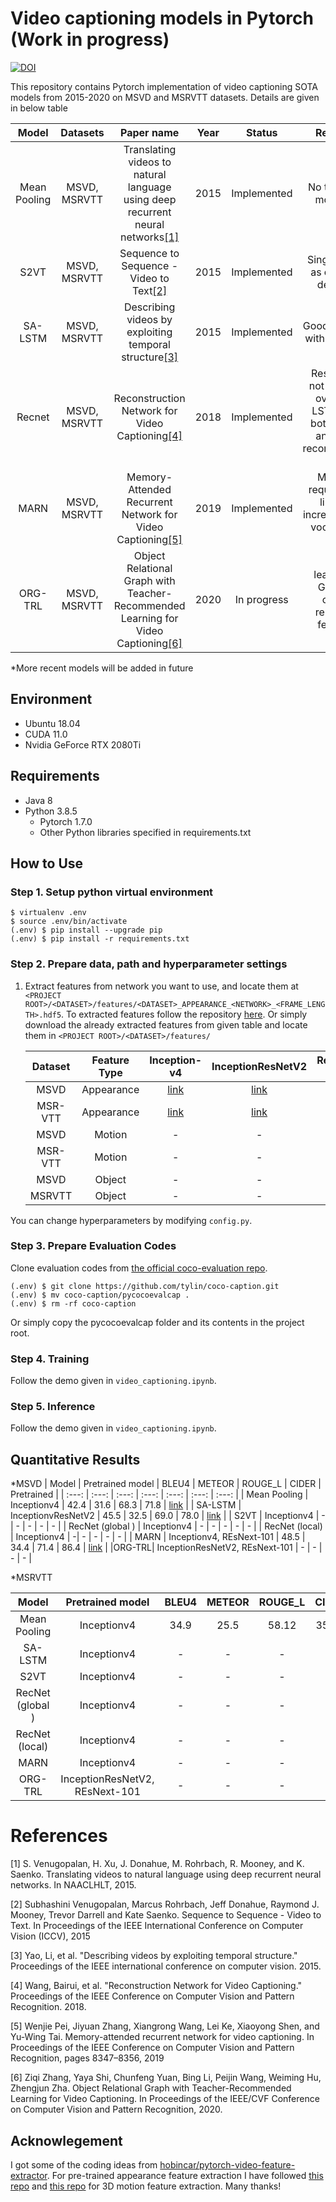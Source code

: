 # Video captioning models in Pytorch (Work in progress)
[![DOI](https://zenodo.org/badge/333657270.svg)](https://zenodo.org/badge/latestdoi/333657270)

This repository contains Pytorch implementation of video captioning SOTA models from 2015-2020 on MSVD and MSRVTT datasets. Details are given in below table

 | Model | Datasets | Paper name | Year | Status | Remarks |
 | :---: | :---: | :---: | :---: |  :---: | :---: |
 | Mean Pooling | MSVD, MSRVTT | Translating videos to natural language using deep recurrent neural networks[[1]](#1) | 2015 | Implemented | No temporal modeling|
 | S2VT | MSVD, MSRVTT | Sequence to Sequence - Video to Text[[2]](#2) | 2015 | Implemented | Single LSTM as encoder decoder |
 | SA-LSTM | MSVD, MSRVTT | Describing videos by exploiting temporal structure[[3]](#3) | 2015 | Implemented | Good Baseline with attention | 
 | Recnet | MSVD, MSRVTT |  Reconstruction Network for Video Captioning[[4]](#4)  | 2018 | Implemented | Results did not improve over SA-LSTM with both global and local reconstruction loss |
 | MARN | MSVD, MSRVTT | Memory-Attended Recurrent Network for Video Captioning[[5]](#5) | 2019 | Implemented | Memory requirement linearly increases with vocabulary size |
 | ORG-TRL| MSVD, MSRVTT | Object Relational Graph with Teacher-Recommended Learning for Video Captioning[[6]](#6) | 2020 | In progress | leavarage GCN for object relational features |
 
 *More recent models will be added in future

## Environment
* Ubuntu 18.04
* CUDA 11.0
* Nvidia GeForce RTX 2080Ti

## Requirements 
* Java 8 
* Python 3.8.5
    * Pytorch 1.7.0
    * Other Python libraries specified in requirements.txt

## How to Use
 
### Step 1. Setup python virtual environment

```
$ virtualenv .env
$ source .env/bin/activate
(.env) $ pip install --upgrade pip
(.env) $ pip install -r requirements.txt
```
### Step 2. Prepare data, path and hyperparameter settings
1. Extract features from network you want to use, and locate them at `<PROJECT ROOT>/<DATASET>/features/<DATASET>_APPEARANCE_<NETWORK>_<FRAME_LENGTH>.hdf5`. To extracted features follow the repository [here](https://github.com/nasib104/video_feature_extraction). Or simply download the already extracted features from given table and locate them in `<PROJECT ROOT>/<DATASET>/features/`

   | Dataset | Feature Type | Inception-v4 | InceptionResNetV2 | ResNet-101 | REsNext-101 |
   | :---: | :---: |  :---: | :---: | :---: | :---: |
   | MSVD | Appearance | [link](https://www.dropbox.com/s/mtrb0t1phfjdr9u/MSVD_APPEARANCE_INCEPTIONV4.hdf5?dl=0) | [link](https://www.dropbox.com/s/zy68cormb8xhfw2/MSVD_APPEARANCE_INCEPTIONRESNETV2_28.hdf5?dl=0) | [link](https://www.dropbox.com/s/yd2rua9k0v5iigs/MSVD_APPEARANCE_RESNET101_28.hdf5?dl=0) | - |
   | MSR-VTT | Appearance | [link](https://www.dropbox.com/s/8msnmsaoq0739k4/MSRVTT_APPEARANCE_INCEPTIONV4_28.hdf5?dl=0) | [link](https://www.dropbox.com/s/t4pfa2kwe42jay8/MSRVTT_APPEARANCE_INCEPTIONRESNETV2_28.hdf5?dl=0) | [link](https://www.dropbox.com/s/x3tb68q6xa6qi28/MSRVTT_APPEARANCE_RESNET101_28.hdf5?dl=0) | - |
   | MSVD | Motion | - | - | - | [link](https://www.dropbox.com/s/8rril55dj06oxmx/MSVD_MOTION_RESNEXT101.hdf5?dl=0) |
   | MSR-VTT | Motion | - | - | - | [link](https://www.dropbox.com/s/8mf9jzsfopekogr/MSRVTT_MOTION_RESNEXT.hdf5?dl=0) |
   | MSVD | Object | - | - | [link](https://www.dropbox.com/s/5xlefcuoh3j2fq4/MSVD_OBJECT_FASTERRCNN_R101FC2_28.hdf5?dl=0) | - |
   | MSRVTT | Object | - | - | [link](https://www.dropbox.com/s/5ace1fve3yusqox/MSRVTT_OBJECT_FASTERRCNN_R101FC2_28.hdf5?dl=0) | - |

You can change hyperparameters by modifying `config.py`.

### Step 3. Prepare Evaluation Codes
Clone evaluation codes from [the official coco-evaluation repo](https://github.com/tylin/coco-caption).

   ```
   (.env) $ git clone https://github.com/tylin/coco-caption.git
   (.env) $ mv coco-caption/pycocoevalcap .
   (.env) $ rm -rf coco-caption
   ```
   Or simply copy the pycocoevalcap folder and its contents in the project root.

### Step 4. Training
Follow the demo given in `video_captioning.ipynb`.

### Step 5. Inference
Follow the demo given in `video_captioning.ipynb`.

## Quantitative Results

*MSVD
 | Model | Pretrained model | BLEU4 | METEOR | ROUGE_L | CIDER | Pretrained |
 | :---: | :---: | :---: | :---: | :---: | :---: | :---: |
 | Mean Pooling | Inceptionv4 | 42.4 | 31.6 | 68.3 | 71.8 | [link](https://www.dropbox.com/s/4rf0zw2csjg1rxs/mp_lstm_msvd.pt?dl=0) |
 | SA-LSTM | InceptionvResNetV2 | 45.5 | 32.5 | 69.0 | 78.0 | [link](https://www.dropbox.com/s/yoaegk4hglyg79l/sa_lstm_msvd.pt?dl=0) |
 | S2VT | Inceptionv4 | - | - | - | - | - |
 | RecNet (global ) | Inceptionv4 | - | - | - | - | - |
 | RecNet (local) | Inceptionv4 | -| - | - | - | - |
 | MARN | Inceptionv4, REsNext-101 | 48.5 | 34.4 | 71.4 | 86.4 | [link](https://www.dropbox.com/s/9ryeg03bd8mtm8s/marn_msvd.pt?dl=0) |
 |ORG-TRL| InceptionResNetV2, REsNext-101 | - | - | - | - | 
 
 *MSRVTT
 
 | Model | Pretrained model | BLEU4 | METEOR | ROUGE_L | CIDER | Pretrained |
 | :---: | :---: | :---: | :---: | :---: | :---: | :---: |
 | Mean Pooling | Inceptionv4 | 34.9 | 25.5 | 58.12 | 35.76 | [link](https://drive.google.com/file/d/1YhBkQnR4MXWhmHRufXmNULSDzWhJdbL3/view?usp=sharing) |
 | SA-LSTM | Inceptionv4 | - | - | - | - | - |
 | S2VT | Inceptionv4 | - | - | - | - | - |
 | RecNet (global ) | Inceptionv4 | - | - | - | - | - |
 | RecNet (local) | Inceptionv4 | -| - | - | - | - |
 | MARN | Inceptionv4 | - | - | - | - | - |
 |ORG-TRL| InceptionResNetV2, REsNext-101 | - | - | - | - | 

# References
<a id="1">[1]</a>
S. Venugopalan, H. Xu, J. Donahue, M. Rohrbach,
R. Mooney, and K. Saenko. Translating videos to natural
language using deep recurrent neural networks. In NAACLHLT, 2015.

<a id = "2">[2]</a>
Subhashini Venugopalan, Marcus Rohrbach, Jeff Donahue, Raymond J. Mooney, 
Trevor Darrell and Kate Saenko. Sequence to Sequence - Video to Text. In Proceedings of the IEEE International Conference on Computer Vision (ICCV), 2015

<a id = "3">[3]</a>
Yao, Li, et al. "Describing videos by exploiting temporal structure." Proceedings of the IEEE international conference on computer vision. 2015.

<a id = "4">[4]</a>
Wang, Bairui, et al. "Reconstruction Network for Video Captioning." Proceedings of the IEEE Conference on Computer Vision and Pattern Recognition. 2018.

<a id = "5">[5]</a>
Wenjie Pei, Jiyuan Zhang, Xiangrong Wang, Lei Ke, Xiaoyong Shen, and Yu-Wing Tai. Memory-attended recurrent network for video captioning. In Proceedings of the IEEE Conference on Computer Vision and Pattern Recognition, pages 8347–8356, 2019

<a id = "6">[6]</a>
Ziqi Zhang, Yaya Shi, Chunfeng Yuan, Bing Li, Peijin Wang, Weiming Hu, Zhengjun Zha. Object Relational Graph with Teacher-Recommended Learning for Video Captioning. In Proceedings of the IEEE/CVF Conference on Computer Vision and Pattern Recognition, 2020.

## Acknowlegement

I got some of the coding ideas from
[hobincar/pytorch-video-feature-extractor](https://github.com/hobincar/pytorch-video-feature-extractor). For pre-trained appearance feature extraction I have followed [this repo](https://github.com/Cadene/pretrained-models.pytorch) and [this repo](https://github.com/kenshohara/video-classification-3d-cnn-pytorch) for 3D motion feature extraction. Many thanks!
